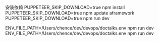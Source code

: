安装依赖
PUPPETEER_SKIP_DOWNLOAD=true npm install
PUPPETEER_SKIP_DOWNLOAD=true npm update aframework
PUPPETEER_SKIP_DOWNLOAD=true npm run dev

ENV_FILE_PATH=/Users/chence/dev/devops/doctalks.env npm run dev
ENV_FILE_PATH=/Users/chence/dev/devops/doctalks.env npm run dev